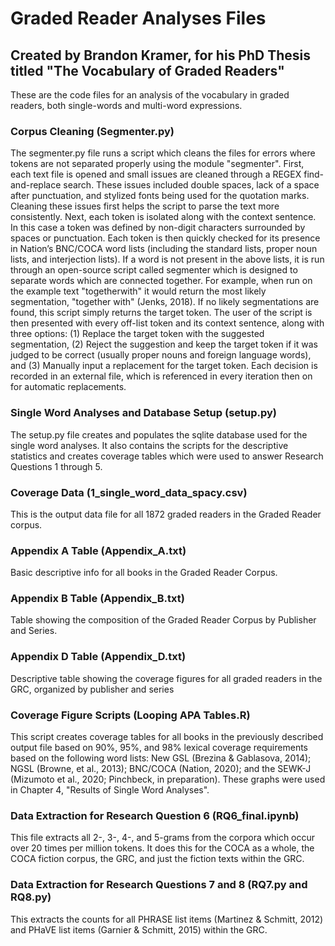 # Graded Reader Analyses Files
## Created by Brandon Kramer, for his PhD Thesis titled "The Vocabulary of Graded Readers"

These are the code files for an analysis of the vocabulary in graded readers, both single-words and multi-word expressions.

### Corpus Cleaning (Segmenter.py)
The segmenter.py file runs a script which cleans the files for errors where tokens are not separated properly using the module "segmenter". 
  First, each text file is opened and small issues are cleaned through a REGEX find-and-replace search. These issues included double spaces, lack of a space after punctuation, and stylized fonts being used for the quotation marks. Cleaning these issues first helps the script to parse the text more consistently. 
  Next, each token is isolated along with the context sentence. In this case a token was defined by non-digit characters surrounded by spaces or punctuation. Each token is then quickly checked for its presence in Nation’s BNC/COCA word lists (including the standard lists, proper noun lists, and interjection lists).
  If a word is not present in the above lists, it is run through an open-source script called segmenter which is designed to separate words which are connected together. For example, when run on the example text "togetherwith" it would return the most likely segmentation, "together with" (Jenks, 2018). If no likely segmentations are found, this script simply returns the target token. 
  The user of the script is then presented with every off-list token and its context sentence, along with three options: (1) Replace the target token with the suggested segmentation, (2) Reject the suggestion and keep the target token if it was judged to be correct (usually proper nouns and foreign language words), and (3) Manually input a replacement for the target token. 
  Each decision is recorded in an external file, which is referenced in every iteration then on for automatic replacements. 

### Single Word Analyses and Database Setup (setup.py)
The setup.py file creates and populates the sqlite database used for the single word analyses. It also contains the scripts for the descriptive statistics and creates coverage tables which were used to answer Research Questions 1 through 5. 

### Coverage Data (1_single_word_data_spacy.csv)
This is the output data file for all 1872 graded readers in the Graded Reader corpus. 

### Appendix A Table (Appendix_A.txt)
Basic descriptive info for all books in the Graded Reader Corpus.

### Appendix B Table (Appendix_B.txt)
Table showing the composition of the Graded Reader Corpus by Publisher and Series.

### Appendix D Table (Appendix_D.txt)
Descriptive table showing the coverage figures for all graded readers in the GRC, organized by publisher and series

### Coverage Figure Scripts (Looping APA Tables.R) 
This script creates coverage tables for all books in the previously described output file based on 90%, 95%, and 98% lexical coverage requirements based on the following word lists: New GSL (Brezina & Gablasova, 2014); NGSL (Browne, et al., 2013); BNC/COCA (Nation, 2020); and the SEWK-J (Mizumoto et al., 2020; Pinchbeck, in preparation). These graphs were used in Chapter 4, "Results of Single Word Analyses".

### Data Extraction for Research Question 6 (RQ6_final.ipynb)
This file extracts all 2-, 3-, 4-, and 5-grams from the corpora which occur over 20 times per million tokens. It does this for the COCA as a whole, the COCA fiction corpus, the GRC, and just the fiction texts within the GRC.

### Data Extraction for Research Questions 7 and 8 (RQ7.py and RQ8.py)
This extracts the counts for all PHRASE list items (Martinez & Schmitt, 2012) and PHaVE list items (Garnier & Schmitt, 2015) within the GRC. 

